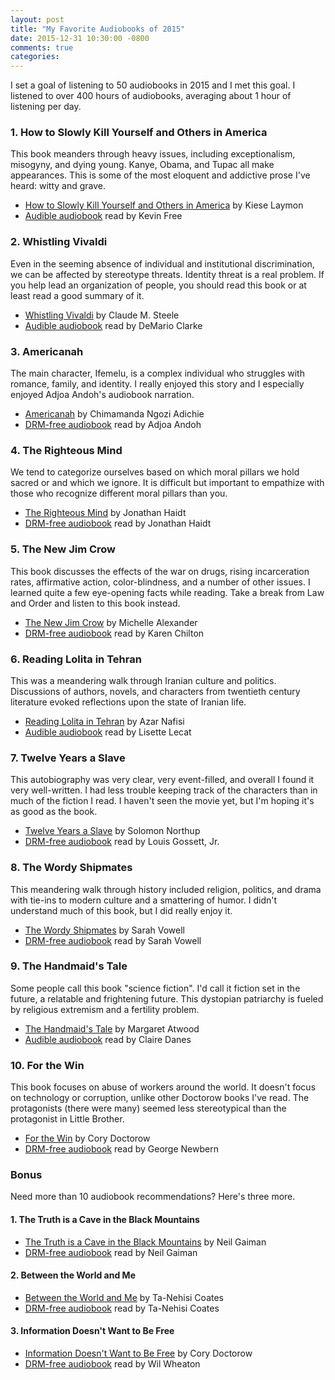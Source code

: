 ```yaml
---
layout: post
title: "My Favorite Audiobooks of 2015"
date: 2015-12-31 10:30:00 -0800
comments: true
categories: 
---
```


I set a goal of listening to 50 audiobooks in 2015 and I met this goal.  I listened to over 400 hours of audiobooks, averaging about 1 hour of listening per day.

### 1. How to Slowly Kill Yourself and Others in America

This book meanders through heavy issues, including exceptionalism, misogyny, and dying young.  Kanye, Obama, and Tupac all make appearances.  This is some of the most eloquent and addictive prose I've heard: witty and grave.

- [How to Slowly Kill Yourself and Others in America](https://www.goodreads.com/book/show/17290919-how-to-slowly-kill-yourself-and-others-in-america) by Kiese Laymon
- [Audible audiobook](http://www.audible.com/pd/Nonfiction/How-to-Slowly-Kill-Yourself-and-Others-in-America-Audiobook/B00S5AAG1K/ref=a_search_c4_1_1_srTtl) read by Kevin Free

### 2. Whistling Vivaldi

Even in the seeming absence of individual and institutional discrimination, we can be affected by stereotype threats.  Identity threat is a real problem.  If you help lead an organization of people, you should read this book or at least read a good summary of it.

- [Whistling Vivaldi](https://www.goodreads.com/book/show/6649312-whistling-vivaldi) by Claude M. Steele
- [Audible audiobook](http://www.audible.com/pd/Nonfiction/Whistling-Vivaldi-Audiobook/B00CJ0I41Q/ref=a_search_c4_1_1_srTtl) read by DeMario Clarke

### 3. Americanah

The main character, Ifemelu, is a complex individual who struggles with romance, family, and identity.  I really enjoyed this story and I especially enjoyed Adjoa Andoh's audiobook narration.

- [Americanah](https://www.goodreads.com/book/show/15796700-americanah) by Chimamanda Ngozi Adichie
- [DRM-free audiobook](http://www.downpour.com/catalog/product/view/id/135855) read by Adjoa Andoh

### 4. The Righteous Mind

We tend to categorize ourselves based on which moral pillars we hold sacred or and which we ignore.  It is difficult but important to empathize with those who recognize different moral pillars than you.

- [The Righteous Mind](https://www.goodreads.com/book/show/11324722-the-righteous-mind) by Jonathan Haidt
- [DRM-free audiobook](http://www.downpour.com/catalog/product/view/id/100887) read by Jonathan Haidt

### 5. The New Jim Crow

This book discusses the effects of the war on drugs, rising incarceration rates, affirmative action, color-blindness, and a number of other issues.  I learned quite a few eye-opening facts while reading.  Take a break from Law and Order and listen to this book instead.

- [The New Jim Crow](https://www.goodreads.com/book/show/6792458-the-new-jim-crow) by Michelle Alexander
- [DRM-free audiobook](http://www.downpour.com/the-new-jim-crow-1) read by Karen Chilton

### 6. Reading Lolita in Tehran

This was a meandering walk through Iranian culture and politics.  Discussions of authors, novels, and characters from twentieth century literature evoked reflections upon the state of Iranian life.

- [Reading Lolita in Tehran](https://www.goodreads.com/book/show/7603.Reading_Lolita_in_Tehran) by Azar Nafisi
- [Audible audiobook](http://www.audible.com/pd/Bios-Memoirs/Reading-Lolita-in-Tehran-Audiobook/B002V0ABTC/ref=a_search_c4_1_1_srTtl) read by Lisette Lecat

### 7. Twelve Years a Slave

This autobiography was very clear, very event-filled, and overall I found it very well-written.  I had less trouble keeping track of the characters than in much of the fiction I read.  I haven't seen the movie yet, but I'm hoping it's as good as the book.

- [Twelve Years a Slave](https://www.goodreads.com/book/show/18478222-twelve-years-a-slave) by Solomon Northup
- [DRM-free audiobook](http://www.downpour.com/twelve-years-a-slave-1) read by Louis Gossett, Jr.

### 8. The Wordy Shipmates

This meandering walk through history included religion, politics, and drama with tie-ins to modern culture and a smattering of humor.  I didn't understand much of this book, but I did really enjoy it.

- [The Wordy Shipmates](https://www.goodreads.com/book/show/2845287-the-wordy-shipmates) by Sarah Vowell
- [DRM-free audiobook](http://www.downpour.com/catalog/product/view/id/93953) read by Sarah Vowell

### 9. The Handmaid's Tale

Some people call this book "science fiction".  I'd call it fiction set in the future, a relatable and frightening future.  This dystopian patriarchy is fueled by religious extremism and a fertility problem.

- [The Handmaid's Tale](https://www.goodreads.com/book/show/38447.The_Handmaid_s_Tale) by Margaret Atwood
- [Audible audiobook](http://www.audible.com/pd/Fiction/The-Handmaids-Tale-Audiobook/B008NB9GIU/ref=a_search_c4_1_1_srTtl) read by Claire Danes

### 10. For the Win

This book focuses on abuse of workers around the world.  It doesn't focus on technology or corruption, unlike other Doctorow books I've read.  The protagonists (there were many) seemed less stereotypical than the protagonist in Little Brother.

- [For the Win](https://www.goodreads.com/book/show/7241373-for-the-win) by Cory Doctorow
- [DRM-free audiobook](http://craphound.com/ftw/for-the-win-audiobook/) read by George Newbern

### Bonus

Need more than 10 audiobook recommendations?  Here's three more.

#### 1. The Truth is a Cave in the Black Mountains

- [The Truth is a Cave in the Black Mountains](https://www.goodreads.com/book/show/18635092-the-truth-is-a-cave-in-the-black-mountains) by Neil Gaiman
- [DRM-free audiobook](http://www.downpour.com/catalog/product/view/id/157874) read by Neil Gaiman

#### 2. Between the World and Me

- [Between the World and Me](https://www.goodreads.com/book/show/25489625-between-the-world-and-me) by Ta-Nehisi Coates
- [DRM-free audiobook](http://www.downpour.com/catalog/product/view/id/198859) read by Ta-Nehisi Coates

#### 3. Information Doesn't Want to Be Free

- [Information Doesn't Want to Be Free](https://www.goodreads.com/book/show/20763766-information-doesn-t-want-to-be-free) by Cory Doctorow
- [DRM-free audiobook](http://craphound.com/news/2014/12/10/information-doesnt-want-to-be-free-audiobook/) read by Wil Wheaton
